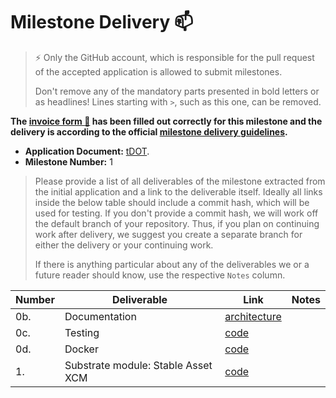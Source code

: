 # Milestone Delivery :mailbox:

> ⚡ Only the GitHub account, which is responsible for the pull request of the accepted application is allowed to submit milestones.
>
> Don't remove any of the mandatory parts presented in bold letters or as headlines! Lines starting with `>`, such as this one, can be removed.

**The [invoice form :pencil:](https://forms.gle/8Wx7nxtq8fKrsuEz8) has been filled out correctly for this milestone and the delivery is according to the official [milestone delivery guidelines](https://github.com/w3f/General-Grants-Program/blob/master/grants/milestone-deliverables-guidelines.md).**

- **Application Document:** [tDOT](https://github.com/w3f/Grants-Program/blob/master/applications/tdot.md).
- **Milestone Number:** 1

> Please provide a list of all deliverables of the milestone extracted from the initial application and a link to the deliverable itself. Ideally all links inside the below table should include a commit hash, which will be used for testing. If you don't provide a commit hash, we will work off the default branch of your repository. Thus, if you plan on continuing work after delivery, we suggest you create a separate branch for either the delivery or your continuing work.
>
> If there is anything particular about any of the deliverables we or a future reader should know, use the respective `Notes` column.

| Number | Deliverable                        | Link                                                                                                                                         | Notes |
| ------ | ---------------------------------- | -------------------------------------------------------------------------------------------------------------------------------------------- | ----- |
| 0b.    | Documentation                      | [architecture](https://github.com/nutsfinance/stable-asset/blob/a8487db99beb186a380965c3e1700e2bfee12a7e/architecture.png)                   |       |
| 0c.    | Testing                            | [code](https://github.com/nutsfinance/stable-asset/blob/a8487db99beb186a380965c3e1700e2bfee12a7e/lib/stable-asset-xcm/src/tests.rs#L40-L156) |       |
| 0d.    | Docker                             | [code](https://github.com/AcalaNetwork/Acala/blob/a8487db99beb186a380965c3e1700e2bfee12a7e/scripts/Dockerfile)                               |       |
| 1.     | Substrate module: Stable Asset XCM | [code](https://github.com/nutsfinance/stable-asset/blob/a8487db99beb186a380965c3e1700e2bfee12a7e/lib/stable-asset-xcm/src/lib.rs)            |       |
